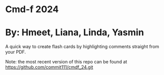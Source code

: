 # Cmd-f 2024 
# By: Hmeet, Liana, Linda, Yasmin
A quick way to create flash cards by highlighting comments straight from your PDF. 

Note: the most recent version of this repo can be found at https://github.com/commit111/cmdf_24.git
